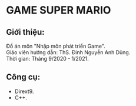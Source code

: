 
#    		 GAME SUPER MARIO 

## Giới thiệu:
Đồ án môn "Nhập môn phát triển Game".
<br> Giáo viên hướng dẫn: ThS. Đinh Nguyễn Anh Dũng.
<br> Thời gian: Tháng 9/2020 - 1/2021.

## Công cụ: 
- Dirext9.
- C++.
